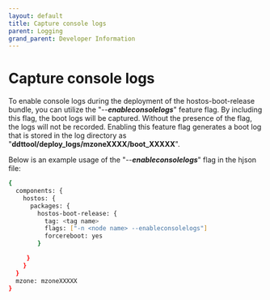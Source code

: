 ```yaml
---
layout: default
title: Capture console logs
parent: Logging
grand_parent: Developer Information
---
```


# Capture console logs

To enable console logs during the deployment of the hostos\-boot\-release bundle, you can utilize the "\-\-***enableconsolelogs***" feature flag.
By including this flag, the boot logs will be captured.
Without the presence of the flag, the logs will not be recorded. Enabling this feature flag generates a boot log that is stored in the log directory 
as "**ddttool/deploy\_logs/mzoneXXXX/boot\_XXXXX**".

Below is an example usage of the "\-\-***enableconsolelogs***" flag in the hjson file:

```bash
{
  components: {
    hostos: {
      packages: {
        hostos-boot-release: {
          tag: <tag name>
          flags: ["-n <node name> --enableconsolelogs"]
          forcereboot: yes
        }

     }
    }
  }
  mzone: mzoneXXXXX
}

```